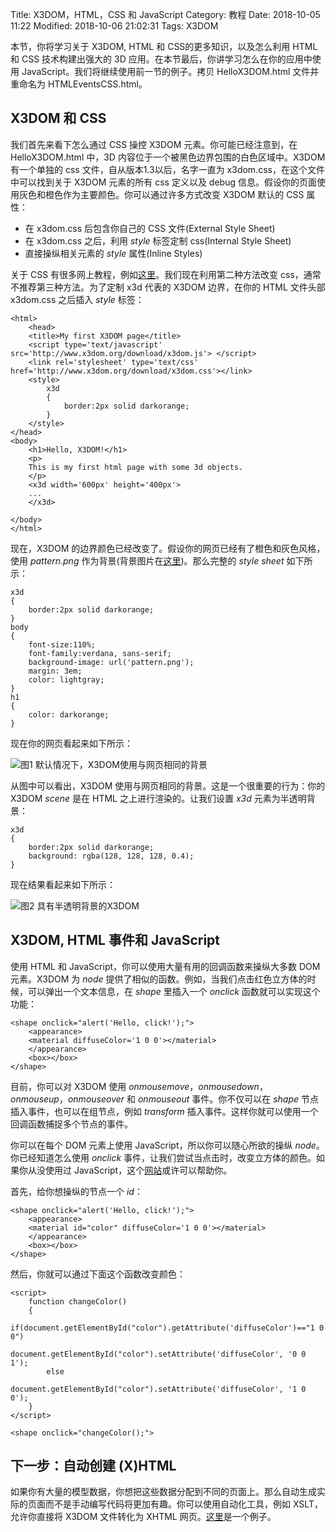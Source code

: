 Title: X3DOM，HTML，CSS 和 JavaScript
Category: 教程
Date: 2018-10-05 11:22
Modified: 2018-10-06 21:02:31
Tags: X3DOM

本节，你将学习关于 X3DOM, HTML 和 CSS的更多知识，以及怎么利用 HTML 和 CSS 技术构建出强大的 3D 应用。在本节最后，你讲学习怎么在你的应用中使用 JavaScript。我们将继续使用前一节的例子。拷贝 HelloX3DOM.html 文件并重命名为 HTMLEventsCSS.html。

## X3DOM 和 CSS

我们首先来看下怎么通过 CSS 操控 X3DOM 元素。你可能已经注意到，在 HelloX3DOM.html 中，3D 内容位于一个被黑色边界包围的白色区域中。X3DOM 有一个单独的 css 文件，自从版本1.3以后，名字一直为 x3dom.css，在这个文件中可以找到关于 X3DOM 元素的所有 css 定义以及 debug 信息。假设你的页面使用灰色和橙色作为主要颜色。你可以通过许多方式改变 X3DOM 默认的 CSS 属性：

- 在 x3dom.css 后包含你自己的 CSS 文件(External Style Sheet)
- 在 x3dom.css 之后，利用 *style* 标签定制 css(Internal
Style Sheet)
- 直接操纵相关元素的 *style* 属性(Inline Styles)

关于 CSS 有很多网上教程，例如[这里](http://www.w3schools.com/css/css_howto.asp)。我们现在利用第二种方法改变 css，通常不推荐第三种方法。为了定制 x3d 代表的 X3DOM 边界，在你的 HTML 文件头部 x3dom.css 之后插入 *style* 标签：
```
<html>
    <head>
    <title>My first X3DOM page</title>
    <script type='text/javascript' src='http://www.x3dom.org/download/x3dom.js'> </script>
    <link rel='stylesheet' type='text/css' href='http://www.x3dom.org/download/x3dom.css'></link>
    <style>
        x3d
        {
            border:2px solid darkorange;
        }
    </style>
</head>
<body>
    <h1>Hello, X3DOM!</h1>
    <p>
    This is my first html page with some 3d objects.
    </p>
    <x3d width='600px' height='400px'>
    ...
    </x3d>

</body>
</html>
```
现在，X3DOM 的边界颜色已经改变了。假设你的网页已经有了橙色和灰色风格，使用 *pattern.png* 作为背景(背景图片在[这里](https://doc.x3dom.org/tutorials/basics/htmlCSS/pattern.png))。那么完整的 *style sheet* 如下所示：
```
x3d
{
    border:2px solid darkorange;
}
body
{
    font-size:110%;
    font-family:verdana, sans-serif;
    background-image: url('pattern.png');
    margin: 3em;
    color: lightgray;
}
h1
{
    color: darkorange;
}
```
现在你的网页看起来如下所示：

![图1  默认情况下，X3DOM使用与网页相同的背景]({filename}/images/fig5.png)

从图中可以看出，X3DOM 使用与网页相同的背景。这是一个很重要的行为：你的 X3DOM *scene* 是在 HTML 之上进行渲染的。让我们设置 *x3d* 元素为半透明背景：
```
x3d
{
    border:2px solid darkorange;
    background: rgba(128, 128, 128, 0.4);
}
```
现在结果看起来如下所示：

![图2  具有半透明背景的X3DOM]({filename}/images/fig6.png)

## X3DOM, HTML 事件和 JavaScript

使用 HTML 和 JavaScript，你可以使用大量有用的回调函数来操纵大多数 DOM 元素。X3DOM 为 *node* 提供了相似的函数。例如，当我们点击红色立方体的时候，可以弹出一个文本信息，在 *shape* 里插入一个 *onclick* 函数就可以实现这个功能：
```
<shape onclick="alert('Hello, click!');">
    <appearance>
    <material diffuseColor='1 0 0'></material>
    </appearance>
    <box></box>
</shape>
```

目前，你可以对 X3DOM 使用 *onmousemove*，*onmousedown*， *onmouseup*，*onmouseover* 和 *onmouseout* 事件。你不仅可以在 *shape* 节点插入事件，也可以在组节点，例如 *transform* 插入事件。这样你就可以使用一个回调函数捕捉多个节点的事件。

你可以在每个 DOM 元素上使用 JavaScript，所以你可以随心所欲的操纵 *node*。你已经知道怎么使用 *onclick* 事件，让我们尝试当点击时，改变立方体的颜色。如果你从没使用过 JavaScript，这个[网站](http://www.w3schools.com/js/default.asp)或许可以帮助你。

首先，给你想操纵的节点一个 *id*：
```
<shape onclick="alert('Hello, click!');">
    <appearance>
    <material id="color" diffuseColor='1 0 0'></material>
    </appearance>
    <box></box>
</shape>
```
然后，你就可以通过下面这个函数改变颜色：
```
<script>
    function changeColor()
    {
        if(document.getElementById("color").getAttribute('diffuseColor')=="1 0 0")
            document.getElementById("color").setAttribute('diffuseColor', '0 0 1');
        else
            document.getElementById("color").setAttribute('diffuseColor', '1 0 0');
    }
</script>
```
```
<shape onclick="changeColor();">
```

## 下一步：自动创建 (X)HTML

如果你有大量的模型数据，你想把这些数据分配到不同的页面上。那么自动生成实际的页面而不是手动编写代码将更加有趣。你可以使用自动化工具，例如 XSLT，允许你直接将 X3DOM 文件转化为 XHTML 网页。[这里](http://www.web3d.org/x3d/stylesheets/X3dToXhtmlStylesheetExamples.zip)是一个例子。

